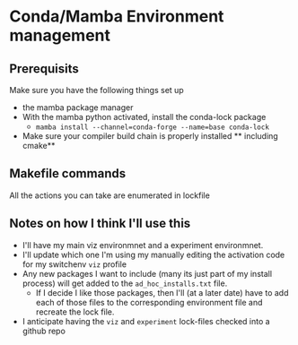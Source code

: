 # Conda/Mamba Environment management

## Prerequisits
Make sure you have the following things set up
* the mamba package manager
* With the mamba python activated, install the conda-lock package
    * `mamba install --channel=conda-forge --name=base conda-lock`
* Make sure your compiler build chain is properly installed ** including cmake**

## Makefile commands
All the actions you can take are enumerated in lockfile

## Notes on how I think I'll use this
* I'll have my main viz environmnet and a experiment environmnet.  
* I'll update which one I'm using my manually editing the activation code for my switchenv `viz` profile
* Any new packages I want to include (many its just part of my install process) will get added to the `ad_hoc_installs.txt` file.
    * If I decide I like those packages, then I'll (at a later date) have to add each of those files to the corresponding environment
      file and recreate the lock file.
* I anticipate having the `viz` and `experiment` lock-files checked into a github repo 
